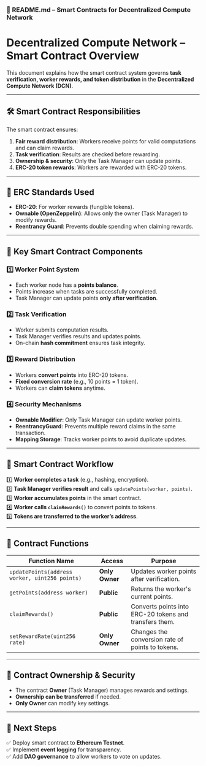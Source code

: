 ### **📄 README.md – Smart Contracts for Decentralized Compute Network**  

# **Decentralized Compute Network – Smart Contract Overview**  
This document explains how the smart contract system governs **task verification, worker rewards, and token distribution** in the **Decentralized Compute Network (DCN)**.  

---

## **🛠 Smart Contract Responsibilities**  
The smart contract ensures:  
1. **Fair reward distribution**: Workers receive points for valid computations and can claim rewards.  
2. **Task verification**: Results are checked before rewarding.  
3. **Ownership & security**: Only the Task Manager can update points.  
4. **ERC-20 token rewards**: Workers are rewarded with ERC-20 tokens.  

---

## **📌 ERC Standards Used**  
- **ERC-20**: For worker rewards (fungible tokens).  
- **Ownable (OpenZeppelin)**: Allows only the owner (Task Manager) to modify rewards.  
- **Reentrancy Guard**: Prevents double spending when claiming rewards.  

---

## **🔹 Key Smart Contract Components**  

### **1️⃣ Worker Point System**  
- Each worker node has a **points balance**.  
- Points increase when tasks are successfully completed.  
- Task Manager can update points **only after verification**.  

### **2️⃣ Task Verification**  
- Worker submits computation results.  
- Task Manager verifies results and updates points.  
- On-chain **hash commitment** ensures task integrity.  

### **3️⃣ Reward Distribution**  
- Workers **convert points** into ERC-20 tokens.  
- **Fixed conversion rate** (e.g., 10 points = 1 token).  
- Workers can **claim tokens** anytime.  

### **4️⃣ Security Mechanisms**  
- **Ownable Modifier**: Only Task Manager can update worker points.  
- **ReentrancyGuard**: Prevents multiple reward claims in the same transaction.  
- **Mapping Storage**: Tracks worker points to avoid duplicate updates.  

---

## **🔹 Smart Contract Workflow**  

1️⃣ **Worker completes a task** (e.g., hashing, encryption).  
2️⃣ **Task Manager verifies result** and calls `updatePoints(worker, points)`.  
3️⃣ **Worker accumulates points** in the smart contract.  
4️⃣ **Worker calls `claimRewards()`** to convert points to tokens.  
5️⃣ **Tokens are transferred to the worker’s address**.  

---

## **🔹 Contract Functions**  

| **Function Name** | **Access** | **Purpose** |
|------------------|-----------|-------------|
| `updatePoints(address worker, uint256 points)` | **Only Owner** | Updates worker points after verification. |
| `getPoints(address worker)` | **Public** | Returns the worker's current points. |
| `claimRewards()` | **Public** | Converts points into ERC-20 tokens and transfers them. |
| `setRewardRate(uint256 rate)` | **Only Owner** | Changes the conversion rate of points to tokens. |

---

## **🔹 Contract Ownership & Security**  
- The contract **Owner** (Task Manager) manages rewards and settings.  
- **Ownership can be transferred** if needed.  
- **Only Owner** can modify key settings.  

---

## **🚀 Next Steps**  
✅ Deploy smart contract to **Ethereum Testnet**.  
✅ Implement **event logging** for transparency.  
✅ Add **DAO governance** to allow workers to vote on updates.  
